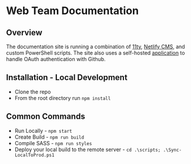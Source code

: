 # Web Team Documentation

## Overview

The documentation site is running a combination of [11ty](https://www.11ty.dev), [Netlify CMS](https://www.netlifycms.org/), and custom PowerShell scripts. The site also uses a self-hosted [application](https://github.com/vencax/netlify-cms-github-oauth-provider) to handle OAuth authentication with Github.

## Installation - Local Development
* Clone the repo
* From the root directory run `npm install`


## Common Commands
* Run Locally - `npm start`
* Create Build - `npm run build`
* Compile SASS - `npm run styles`
* Deploy your local build to the remote server - `cd .\scripts; .\Sync-LocalToProd.ps1`

